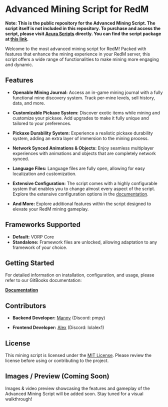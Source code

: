 # Advanced Mining Script for RedM

**Note: This is the public repository for the Advanced Mining Script. The script itself is not included in this repository. To purchase and access the script, please visit [Acura Scripts](https://scripts.acura.gg/) directly. You can find the script package at [this link](https://scripts.acura.gg/package/5967674).**

Welcome to the most advanced mining script for RedM! Packed with features that enhance the mining experience in your RedM server, this script offers a wide range of functionalities to make mining more engaging and dynamic.

## Features

- **Openable Mining Journal:** Access an in-game mining journal with a fully functional mine discovery system. Track per-mine levels, sell history, data, and more.

- **Customizable Pickaxe System:** Discover exotic items while mining and customize your pickaxe. Add upgrades to make it fully unique and tailored to your preferences.

- **Pickaxe Durability System:** Experience a realistic pickaxe durability system, adding an extra layer of immersion to the mining process.

- **Network Synced Animations & Objects:** Enjoy seamless multiplayer experiences with animations and objects that are completely network synced.

- **Language Files:** Language files are fully open, allowing for easy localization and customization.

- **Extensive Configuration:** The script comes with a highly configurable system that enables you to change almost every aspect of the script. Explore the extensive configuration options in the [documentation](https://docs.acura.gg/redm/ad_mining/configuration-files).

- **And More:** Explore additional features within the script designed to elevate your RedM mining gameplay.

## Frameworks Supported

- **Default:** VORP Core
- **Standalone:** Framework files are unlocked, allowing adaptation to any framework of your choice.

## Getting Started

For detailed information on installation, configuration, and usage, please refer to our GitBooks documentation:

[**Documentation**](https://docs.acura.gg/redm/ad_mining)

## Contributors

- **Backend Developer:** [Manny](https://github.com/pmpy) (Discord: pmpy)

- **Frontend Developer:** [Alex](https://github.com/lolalex1) (Discord: lolalex1)

## License

This mining script is licensed under the [MIT License](LICENSE). Please review the license before using or contributing to the project.

## Images / Preview (Coming Soon)

Images & video preview showcasing the features and gameplay of the Advanced Mining Script will be added soon. Stay tuned for a visual walkthrough!